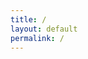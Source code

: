 ```yaml
---
title: /
layout: default
permalink: /
---
```

<style>
.center {
  display: block;
  margin-left: auto;
  margin-right: auto;
  width: 100%;
}
</style>
<script>
  if(/Android|webOS|iPhone|iPad|iPod|BlackBerry|IEMobile|Opera Mini/i.test(navigator.userAgent)){
  // MOBILE
document.write('<pre><div class="center">     ____________________________\n');
document.write('    !\_________________________/\!\n');
document.write('    !! #<div style="floar:left;color:red;display:inline-block;">0x5c4r3</div>               !!\!\n');
document.write('    !!                         !!  !\n');
document.write('    !!                         !!  !\n');
document.write('    !!                         !!  !\n');
document.write('    !!                         !!  !\n');
document.write('    !!                         !!  !\n');
document.write('    !!                         !!  !\n');
document.write('    !!                         !!  /\n');
document.write('    !!_________________________!! /\n');
document.write('    !/_________________________\!/\n');
document.write('       __\_________________/__/!_\n');
document.write('      !_______________________!/\n');
document.write('    ________________________\n');
document.write('   /oooo  oooo  oooo  oooo /!\n');
document.write('  /ooooooooooooooooooooooo/ /\n');
document.write(' /ooooooooooooooooooooooo/ /\n');
document.write('/C=_____________________/_/\n</div></pre></br>');
}else{
  // DESKTOP
  
  
                                                                                                    
                                                                                                    
document.write('<pre><div class="center">                *******                                                             *,\n');
document.write('               ....****.                               ,** *****.                 .** \n');
document.write('             , .... *  *.                           **** *** * ,**                ,** \n');
document.write('             * .....*,  *****                     * *****,  ,.*  *,              .***  \n');
document.write('             ,.....*****.      .....            *,,*****   **  ** **      ,,   .**,*. \n');
document.write('              ......****   **** ...... .*,****. ******* ,**  .*  ****.,,     ...  **  \n');
document.write('              .......,** ,****,.. ..... *** .***,**** **,  .** **. **  * ***...*. **  \n');
document.write('              ........***      ........*,***********  **  **, ,  .** *****. * .**.*   \n');
document.write('               ....  /************,,*************  *** ***,,** *** ***********....*   \n');
document.write('                .... @@   ....... ...........,***     .******..*****   ************,  \n');
document.write('                 ... @@@, ...*,*@@@@@@ ,........ ..,,,,,********* **,.......     *@   \n');
document.write('                  ...&@@@@ .* ,@@@@@@@@    . ******..*****  **********,.. @@@@* @@@   \n');
document.write('                  ... @@@@@*   @@@@@@@@/@@@%@@%.  .,******.************.@@@@@@@@@@    \n');
document.write('                   ,..,@@@@@@  &@@@@@@%     *@@@@%@@@@@@@.@@@@@ @@@%@   @@@@@@@@@     \n');
document.write('                    .. .@@@@@@@ @@@@@@                                  *@@@@@@(      \n');
document.write('                      .. @@@@@@@@@@@@@ ./                               .@@@@@@       \n');
document.write('                        .**/@@@@@@@@@@,@@@@@@@@*              .@@@.    @@@@@@@@       \n');
document.write('                         ,***..*@@@@@    #@ @@@@@@@@@@@@@@@@@#@@#@    *.  @@@@@      \n');
document.write('                           *****@@@@%*****,           .....*@@@*   .*,    @@@@&      \n');
document.write('                             ***@@@@  . .......... ..******, .... .       @@@@      \n');
document.write('                               *@@@**************..... ........*,..,     ,@@@       \n');
document.write('                               &@@********   ********    **,...*         @@        \n');
document.write('                               @,  .*****..,****.,***   *******                    \n');
document.write('                                      ********.***  *  ,* *.*.                      \n');
document.write('                                         ******.**,** .*****                     \n');
document.write('                                            ***** **  * **                    \n</div></pre>');
                                                            
  
document.write('<pre><div class="center">  ██████  ▄████▄   ▄▄▄       ██▀███  ▓█████  ▄████▄   ██▀███   ▒█████   █     █\n');
document.write('▒██    ▒ ▒██▀ ▀█  ▒████▄    ▓██   ██▒▓█   ▀ ▒██▀ ▀█  ▓██ ▒ ██▒▒██▒  ██▒▓█░ █ ░█\n');
document.write('░ ▓██▄   ▒▓█    ▄ ▒██  ▀█▄  ▓██ ░▄█ ▒▒███   ▒▓█    ▄ ▓██ ░▄█ ▒▒██░  ██▒▒█░ █ ░█\n');
document.write('  ▒   ██▒▒▓▓▄ ▄██▒░██▄▄▄▄██ ▒██▀▀█▄  ▒▓█  ▄ ▒▓▓▄ ▄██▒▒██▀▀█▄  ▒██   ██░░█░ █ ░█\n');
document.write('▒██████▒▒▒ ▓███▀ ░ ▓█   ▓██▒░██▓ ▒██▒░▒████▒▒ ▓███▀ ░░██▓ ▒██▒░ ████▓▒░░░██▒██▓\n');
document.write('▒ ▒▓▒ ▒ ░░ ░▒ ▒  ░ ▒▒   ▓▒█░░ ▒▓ ░▒▓░░░ ▒░ ░░ ░▒ ▒  ░░ ▒▓ ░▒▓░░ ▒░▒░▒░ ░ ▓░▒ ▒ \n');
document.write('░ ░▒  ░ ░  ░  ▒     ▒   ▒▒ ░  ░▒ ░ ▒░ ░ ░  ░  ░  ▒     ░▒ ░ ▒░  ░ ▒ ▒░   ▒ ░ ░ \n');
document.write('░  ░  ░  ░          ░   ▒     ░░   ░    ░   ░          ░░   ░ ░ ░ ░ ▒    ░   ░ \n');
document.write('      ░  ░ ░            ░  ░   ░        ░  ░░ ░         ░         ░ ░      ░   \n');
document.write('         ░                                  ░                                  \n</div></pre>');
}
</script>

